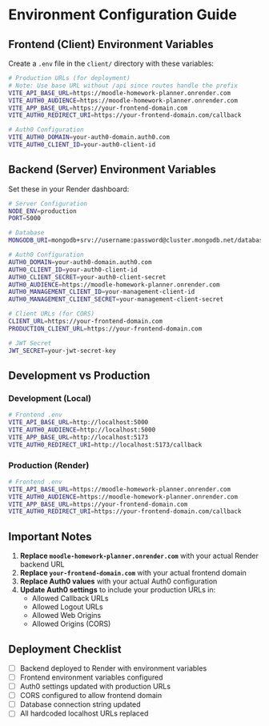 # Environment Configuration Guide

## Frontend (Client) Environment Variables

Create a `.env` file in the `client/` directory with these variables:

```bash
# Production URLs (for deployment)
# Note: Use base URL without /api since routes handle the prefix
VITE_API_BASE_URL=https://moodle-homework-planner.onrender.com
VITE_AUTH0_AUDIENCE=https://moodle-homework-planner.onrender.com
VITE_APP_BASE_URL=https://your-frontend-domain.com
VITE_AUTH0_REDIRECT_URI=https://your-frontend-domain.com/callback

# Auth0 Configuration
VITE_AUTH0_DOMAIN=your-auth0-domain.auth0.com
VITE_AUTH0_CLIENT_ID=your-auth0-client-id
```

## Backend (Server) Environment Variables

Set these in your Render dashboard:

```bash
# Server Configuration
NODE_ENV=production
PORT=5000

# Database
MONGODB_URI=mongodb+srv://username:password@cluster.mongodb.net/database_name

# Auth0 Configuration
AUTH0_DOMAIN=your-auth0-domain.auth0.com
AUTH0_CLIENT_ID=your-auth0-client-id
AUTH0_CLIENT_SECRET=your-auth0-client-secret
AUTH0_AUDIENCE=https://moodle-homework-planner.onrender.com
AUTH0_MANAGEMENT_CLIENT_ID=your-management-client-id
AUTH0_MANAGEMENT_CLIENT_SECRET=your-management-client-secret

# Client URLs (for CORS)
CLIENT_URL=https://your-frontend-domain.com
PRODUCTION_CLIENT_URL=https://your-frontend-domain.com

# JWT Secret
JWT_SECRET=your-jwt-secret-key
```

## Development vs Production

### Development (Local)
```bash
# Frontend .env
VITE_API_BASE_URL=http://localhost:5000
VITE_AUTH0_AUDIENCE=http://localhost:5000
VITE_APP_BASE_URL=http://localhost:5173
VITE_AUTH0_REDIRECT_URI=http://localhost:5173/callback
```

### Production (Render)
```bash
# Frontend .env
VITE_API_BASE_URL=https://moodle-homework-planner.onrender.com
VITE_AUTH0_AUDIENCE=https://moodle-homework-planner.onrender.com
VITE_APP_BASE_URL=https://your-frontend-domain.com
VITE_AUTH0_REDIRECT_URI=https://your-frontend-domain.com/callback
```

## Important Notes

1. **Replace `moodle-homework-planner.onrender.com`** with your actual Render backend URL
2. **Replace `your-frontend-domain.com`** with your actual frontend domain
3. **Replace Auth0 values** with your actual Auth0 configuration
4. **Update Auth0 settings** to include your production URLs in:
   - Allowed Callback URLs
   - Allowed Logout URLs
   - Allowed Web Origins
   - Allowed Origins (CORS)

## Deployment Checklist

- [ ] Backend deployed to Render with environment variables
- [ ] Frontend environment variables configured
- [ ] Auth0 settings updated with production URLs
- [ ] CORS configured to allow frontend domain
- [ ] Database connection string updated
- [ ] All hardcoded localhost URLs replaced
